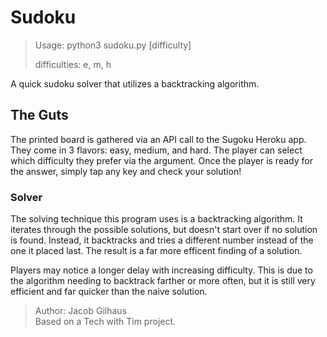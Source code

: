 # Sudoku

>Usage: python3 sudoku.py [difficulty]   
>
>difficulties: e, m, h

A quick sudoku solver that utilizes a backtracking algorithm. 

## The Guts

The printed board is gathered via an API call to the Sugoku Heroku app. They come in 3 flavors: easy, medium, and hard. The player can select which difficulty they prefer via the argument. Once the player is ready for the answer, simply tap any key and check your solution!

### Solver

The solving technique this program uses is a backtracking algorithm. It iterates through the possible solutions, but doesn't start over if no solution is found. Instead, it backtracks and tries a different number instead of the one it placed last. The result is a far more efficent finding of a solution. 

Players may notice a longer delay with increasing difficulty. This is due to the algorithm needing to backtrack farther or more often, but it is still very efficient and far quicker than the naive solution.

>Author: Jacob Gilhaus  
>Based on a Tech with Tim project.
